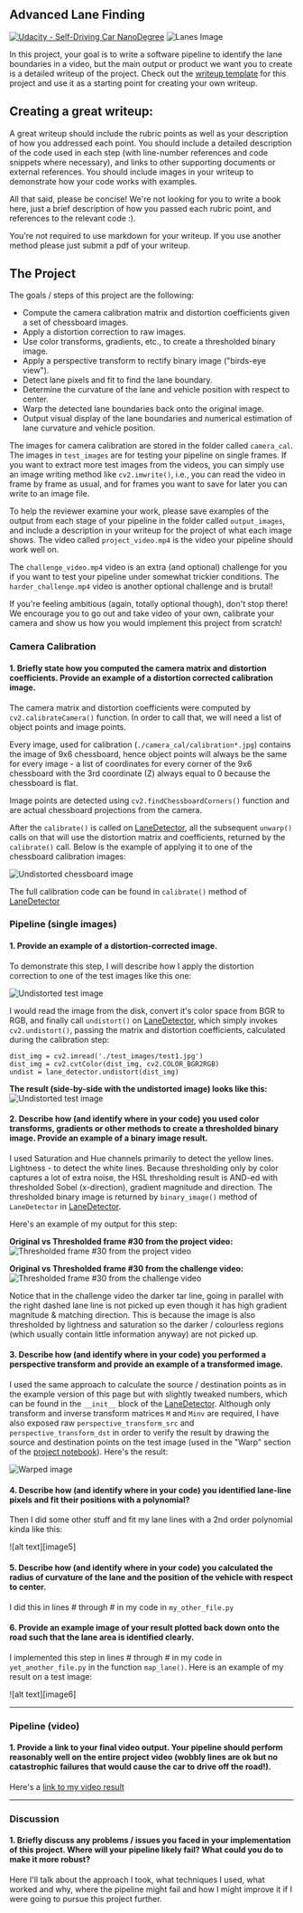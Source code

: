 ## Advanced Lane Finding
[![Udacity - Self-Driving Car NanoDegree](https://s3.amazonaws.com/udacity-sdc/github/shield-carnd.svg)](http://www.udacity.com/drive)
![Lanes Image](./examples/example_output.jpg)

In this project, your goal is to write a software pipeline to identify the lane boundaries in a video, but the main output or product we want you to create is a detailed writeup of the project.  Check out the [writeup template](https://github.com/udacity/CarND-Advanced-Lane-Lines/blob/master/writeup_template.md) for this project and use it as a starting point for creating your own writeup.  

Creating a great writeup:
---
A great writeup should include the rubric points as well as your description of how you addressed each point.  You should include a detailed description of the code used in each step (with line-number references and code snippets where necessary), and links to other supporting documents or external references.  You should include images in your writeup to demonstrate how your code works with examples.  

All that said, please be concise!  We're not looking for you to write a book here, just a brief description of how you passed each rubric point, and references to the relevant code :).

You're not required to use markdown for your writeup.  If you use another method please just submit a pdf of your writeup.

The Project
---

The goals / steps of this project are the following:

* Compute the camera calibration matrix and distortion coefficients given a set of chessboard images.
* Apply a distortion correction to raw images.
* Use color transforms, gradients, etc., to create a thresholded binary image.
* Apply a perspective transform to rectify binary image ("birds-eye view").
* Detect lane pixels and fit to find the lane boundary.
* Determine the curvature of the lane and vehicle position with respect to center.
* Warp the detected lane boundaries back onto the original image.
* Output visual display of the lane boundaries and numerical estimation of lane curvature and vehicle position.

The images for camera calibration are stored in the folder called `camera_cal`.  The images in `test_images` are for testing your pipeline on single frames.  If you want to extract more test images from the videos, you can simply use an image writing method like `cv2.imwrite()`, i.e., you can read the video in frame by frame as usual, and for frames you want to save for later you can write to an image file.  

To help the reviewer examine your work, please save examples of the output from each stage of your pipeline in the folder called `output_images`, and include a description in your writeup for the project of what each image shows.    The video called `project_video.mp4` is the video your pipeline should work well on.  

The `challenge_video.mp4` video is an extra (and optional) challenge for you if you want to test your pipeline under somewhat trickier conditions.  The `harder_challenge.mp4` video is another optional challenge and is brutal!

If you're feeling ambitious (again, totally optional though), don't stop there!  We encourage you to go out and take video of your own, calibrate your camera and show us how you would implement this project from scratch!

### Camera Calibration

#### 1. Briefly state how you computed the camera matrix and distortion coefficients. Provide an example of a distortion corrected calibration image.

The camera matrix and distortion coefficients were computed by `cv2.calibrateCamera()` function. In order to call that,
we will need a list of object points and image points.

Every image, used for calibration (`./camera_cal/calibration*.jpg`) contains the image of 9x6 chessboard, hence object
points will always be the same for every image - a list of coordinates for every corner of the 9x6 chessboard with the
3rd coordinate (Z) always equal to 0 because the chessboard is flat.

Image points are detected using `cv2.findChessboardCorners()` function and are actual chessboard projections from the camera.


After the `calibrate()` is called on [LaneDetector](lane_detector.py), all the subsequent `unwarp()` calls on that will
use the distortion matrix and coefficients, returned by the `calibrate()` call. Below is the example of applying it
to one of the chessboard calibration images:


![Undistorted chessboard image](output_images/undistorted_chessboard_image.png)

The full calibration code can be found in `calibrate()` method of [LaneDetector](lane_detector.py)

### Pipeline (single images)

#### 1. Provide an example of a distortion-corrected image.

To demonstrate this step, I will describe how I apply the distortion correction to one of the test images like this one:

![Undistorted test image](test_images/test1.jpg)

I would read the image from the disk, convert it's color space from BGR to RGB, and finally call `undistort()` on [LaneDetector](lane_detector.py), which simply invokes `cv2.undistort()`, passing the matrix and distortion coefficients, calculated during the calibration step:

```
dist_img = cv2.imread('./test_images/test1.jpg')
dist_img = cv2.cvtColor(dist_img, cv2.COLOR_BGR2RGB)
undist = lane_detector.undistort(dist_img)
```

**The result (side-by-side with the undistorted image) looks like this:**
![Undistorted test image](output_images/undistorted_test_image.png)


#### 2. Describe how (and identify where in your code) you used color transforms, gradients or other methods to create a thresholded binary image.  Provide an example of a binary image result.


I used Saturation and Hue channels primarily to detect the yellow lines. Lightness - to detect the white lines. Because thresholding only by color captures a lot of extra noise, the HSL thresholding result is AND-ed with thresholded Sobel (x-direction), gradient magnitude and direction. The thresholded binary image is returned by `binary_image()` method of `LaneDetector` in [LaneDetector](lane_detector.py).

 Here's an example of my output for this step:

**Original vs Thresholded frame #30 from the project video:**
![Thresholded frame #30 from the project video](output_images/thresholded_project_video_frame.png)

**Original vs Thresholded frame #30 from the challenge video:**
![Thresholded frame #30 from the challenge video](output_images/thresholded_challenge_video_frame.png)

Notice that in the challenge video the darker tar line, going in parallel with the right dashed lane line is not picked up even though it has high gradient magnitude & matching direction. This is because the image is also thresholded by lightness and saturation so the darker / colourless regions (which usually contain little information anyway) are not picked up.

#### 3. Describe how (and identify where in your code) you performed a perspective transform and provide an example of a transformed image.

I used the same approach to calculate the source / destination points as in the example version of this page but with slightly tweaked numbers, which can be found in the `__init__` block of the [LaneDetector](lane_detector.py). Although only transform and inverse transform matrices `M` and `Minv` are required, I have also exposed raw `perspective_transform_src` and `perspective_transform_dst` in order to verify the result by drawing the source and destination points on the test image (used in the "Warp" section of the [project notebook](project.ipynb)). Here's the result:

![Warped image](output_images/straight_lines_warped.png)


#### 4. Describe how (and identify where in your code) you identified lane-line pixels and fit their positions with a polynomial?

Then I did some other stuff and fit my lane lines with a 2nd order polynomial kinda like this:

![alt text][image5]

#### 5. Describe how (and identify where in your code) you calculated the radius of curvature of the lane and the position of the vehicle with respect to center.

I did this in lines # through # in my code in `my_other_file.py`

#### 6. Provide an example image of your result plotted back down onto the road such that the lane area is identified clearly.

I implemented this step in lines # through # in my code in `yet_another_file.py` in the function `map_lane()`.  Here is an example of my result on a test image:

![alt text][image6]

---

### Pipeline (video)

#### 1. Provide a link to your final video output.  Your pipeline should perform reasonably well on the entire project video (wobbly lines are ok but no catastrophic failures that would cause the car to drive off the road!).

Here's a [link to my video result](./project_video.mp4)

---

### Discussion

#### 1. Briefly discuss any problems / issues you faced in your implementation of this project.  Where will your pipeline likely fail?  What could you do to make it more robust?

Here I'll talk about the approach I took, what techniques I used, what worked and why, where the pipeline might fail and how I might improve it if I were going to pursue this project further.  
